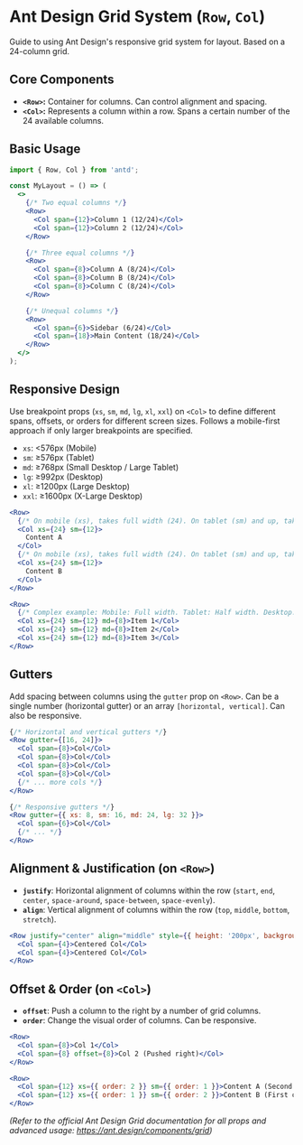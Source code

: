# Ant Design Grid System (`Row`, `Col`)

Guide to using Ant Design's responsive grid system for layout. Based on a 24-column grid.

## Core Components

*   **`<Row>`:** Container for columns. Can control alignment and spacing.
*   **`<Col>`:** Represents a column within a row. Spans a certain number of the 24 available columns.

## Basic Usage

```jsx
import { Row, Col } from 'antd';

const MyLayout = () => (
  <>
    {/* Two equal columns */}
    <Row>
      <Col span={12}>Column 1 (12/24)</Col>
      <Col span={12}>Column 2 (12/24)</Col>
    </Row>

    {/* Three equal columns */}
    <Row>
      <Col span={8}>Column A (8/24)</Col>
      <Col span={8}>Column B (8/24)</Col>
      <Col span={8}>Column C (8/24)</Col>
    </Row>

    {/* Unequal columns */}
    <Row>
      <Col span={6}>Sidebar (6/24)</Col>
      <Col span={18}>Main Content (18/24)</Col>
    </Row>
  </>
);
```

## Responsive Design

Use breakpoint props (`xs`, `sm`, `md`, `lg`, `xl`, `xxl`) on `<Col>` to define different spans, offsets, or orders for different screen sizes. Follows a mobile-first approach if only larger breakpoints are specified.

*   `xs`: <576px (Mobile)
*   `sm`: ≥576px (Tablet)
*   `md`: ≥768px (Small Desktop / Large Tablet)
*   `lg`: ≥992px (Desktop)
*   `xl`: ≥1200px (Large Desktop)
*   `xxl`: ≥1600px (X-Large Desktop)

```jsx
<Row>
  {/* On mobile (xs), takes full width (24). On tablet (sm) and up, takes half width (12). */}
  <Col xs={24} sm={12}>
    Content A
  </Col>
  {/* On mobile (xs), takes full width (24). On tablet (sm) and up, takes half width (12). */}
  <Col xs={24} sm={12}>
    Content B
  </Col>
</Row>

<Row>
  {/* Complex example: Mobile: Full width. Tablet: Half width. Desktop: One-third width. */}
  <Col xs={24} sm={12} md={8}>Item 1</Col>
  <Col xs={24} sm={12} md={8}>Item 2</Col>
  <Col xs={24} sm={12} md={8}>Item 3</Col>
</Row>
```

## Gutters

Add spacing between columns using the `gutter` prop on `<Row>`. Can be a single number (horizontal gutter) or an array `[horizontal, vertical]`. Can also be responsive.

```jsx
{/* Horizontal and vertical gutters */}
<Row gutter={[16, 24]}>
  <Col span={8}>Col</Col>
  <Col span={8}>Col</Col>
  <Col span={8}>Col</Col>
  <Col span={8}>Col</Col>
  {/* ... more cols */}
</Row>

{/* Responsive gutters */}
<Row gutter={{ xs: 8, sm: 16, md: 24, lg: 32 }}>
  <Col span={6}>Col</Col>
  {/* ... */}
</Row>
```

## Alignment & Justification (on `<Row>`)

*   **`justify`**: Horizontal alignment of columns within the row (`start`, `end`, `center`, `space-around`, `space-between`, `space-evenly`).
*   **`align`**: Vertical alignment of columns within the row (`top`, `middle`, `bottom`, `stretch`).

```jsx
<Row justify="center" align="middle" style={{ height: '200px', background: '#eee' }}>
  <Col span={4}>Centered Col</Col>
  <Col span={4}>Centered Col</Col>
</Row>
```

## Offset & Order (on `<Col>`)

*   **`offset`**: Push a column to the right by a number of grid columns.
*   **`order`**: Change the visual order of columns. Can be responsive.

```jsx
<Row>
  <Col span={8}>Col 1</Col>
  <Col span={8} offset={8}>Col 2 (Pushed right)</Col>
</Row>

<Row>
  <Col span={12} xs={{ order: 2 }} sm={{ order: 1 }}>Content A (Second on mobile)</Col>
  <Col span={12} xs={{ order: 1 }} sm={{ order: 2 }}>Content B (First on mobile)</Col>
</Row>
```

*(Refer to the official Ant Design Grid documentation for all props and advanced usage: https://ant.design/components/grid)*